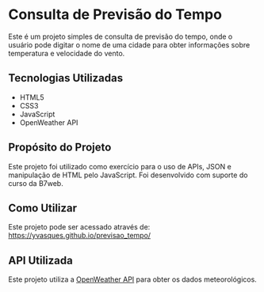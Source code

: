 # Consulta de Previsão do Tempo

Este é um projeto simples de consulta de previsão do tempo, onde o usuário pode digitar o nome de uma cidade para obter informações sobre temperatura e velocidade do vento.

## Tecnologias Utilizadas
- HTML5
- CSS3
- JavaScript
- OpenWeather API

## Propósito do Projeto
Este projeto foi utilizado como exercício para o uso de APIs, JSON e manipulação de HTML pelo JavaScript. Foi desenvolvido com suporte do curso da B7web.

## Como Utilizar
Este projeto pode ser acessado através de: https://yvasques.github.io/previsao_tempo/

## API Utilizada
Este projeto utiliza a [OpenWeather API](https://openweathermap.org/) para obter os dados meteorológicos.
